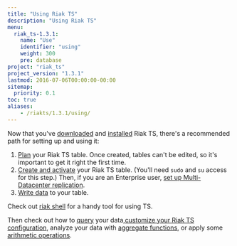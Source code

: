 ```yaml
---
title: "Using Riak TS"
description: "Using Riak TS"
menu:
  riak_ts-1.3.1:
    name: "Use"
    identifier: "using"
    weight: 300
    pre: database
project: "riak_ts"
project_version: "1.3.1"
lastmod: 2016-07-06T00:00:00-00:00
sitemap:
  priority: 0.1
toc: true
aliases:
    - /riakts/1.3.1/using/
---
```


[activating]: creating-activating/
[aggregate]: aggregate-functions/
[arithmetic]: arithmetic-operations/
[configuring]: configuring/
[download]: {{<baseurl>}}riak/ts/1.3.1/downloads/
[installing]: ../installing/
[mdc]: mdc/
[planning]: planning/
[querying]: querying/
[riakshell]: riakshell/
[writing]: writingdata/

Now that you've [downloaded][download] and [installed][installing] Riak TS, there's a recommended path for setting up and using it:

1. [Plan][planning] your Riak TS table. Once created, tables can't be edited, so it's important to get it right the first time.
2. [Create and activate][activating] your Riak TS table. (You'll need `sudo` and `su` access for this step.) Then, if you are an Enterprise user, [set up Multi-Datacenter replication][mdc].
3. [Write data][writing] to your table.

Check out [riak shell][riakshell] for a handy tool for using TS.

Then check out how to [query][querying] your data,[customize your Riak TS configuration][configuring], analyze your data with [aggregate functions][aggregate], or apply some [arithmetic operations][arithmetic].